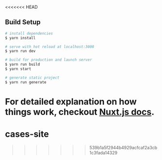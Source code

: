 <<<<<<< HEAD
## Build Setup

``` bash
# install dependencies
$ yarn install

# serve with hot reload at localhost:3000
$ yarn run dev

# build for production and launch server
$ yarn run build
$ yarn start

# generate static project
$ yarn run generate
```

For detailed explanation on how things work, checkout [Nuxt.js docs](https://nuxtjs.org).
=======
# cases-site
>>>>>>> 539b1a5f2944b4929acfcaf2a3cb1c3fada14329
